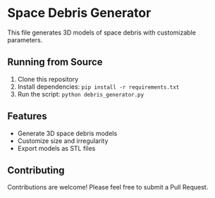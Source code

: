 # Space Debris Generator

This file generates 3D models of space debris with customizable parameters.

## Running from Source

1. Clone this repository
2. Install dependencies: `pip install -r requirements.txt`
3. Run the script: `python debris_generator.py`


## Features

- Generate 3D space debris models
- Customize size and irregularity
- Export models as STL files

## Contributing

Contributions are welcome! Please feel free to submit a Pull Request.
